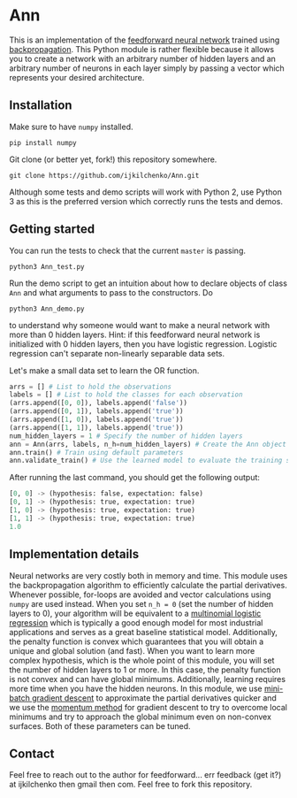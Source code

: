 # Ann
This is an implementation of the [feedforward neural network](https://en.wikipedia.org/wiki/Feedforward_neural_network) trained using [backpropagation](https://en.wikipedia.org/wiki/Backpropagation). This Python module is rather flexible because it allows you to create a network with an arbitrary number of hidden layers and an arbitrary number of neurons in each layer simply by passing a vector which represents your desired architecture. 

## Installation
Make sure to have `numpy` installed. 

```
pip install numpy
```

Git clone (or better yet, fork!) this repository somewhere. 

```
git clone https://github.com/ijkilchenko/Ann.git
```

Although some tests and demo scripts will work with Python 2, use Python 3 as this is the preferred version which correctly runs the tests and demos. 

## Getting started
You can run the tests to check that the current `master` is passing. 

```
python3 Ann_test.py
```

Run the demo script to get an intuition about how to declare objects of class `Ann` and what arguments to pass to the constructors. Do 

```
python3 Ann_demo.py
```

to understand why someone would want to make a neural network with more than 0 hidden layers. Hint: if this feedforward neural network is initialized with 0 hidden layers, then you have logistic regression. Logistic regression can't separate non-linearly separable data sets. 

Let's make a small data set to learn the OR function. 

```python
arrs = [] # List to hold the observations
labels = [] # List to hold the classes for each observation
(arrs.append([0, 0]), labels.append('false')) 
(arrs.append([0, 1]), labels.append('true'))
(arrs.append([1, 0]), labels.append('true'))
(arrs.append([1, 1]), labels.append('true'))
num_hidden_layers = 1 # Specify the number of hidden layers
ann = Ann(arrs, labels, n_h=num_hidden_layers) # Create the Ann object
ann.train() # Train using default parameters
ann.validate_train() # Use the learned model to evaluate the training set
```

After running the last command, you should get the following output:
```python
[0, 0] -> (hypothesis: false, expectation: false)
[0, 1] -> (hypothesis: true, expectation: true)
[1, 0] -> (hypothesis: true, expectation: true)
[1, 1] -> (hypothesis: true, expectation: true)
1.0
```

## Implementation details
Neural networks are very costly both in memory and time. This module uses the backpropagation algorithm to efficiently calculate the partial derivatives. Whenever possible, for-loops are avoided and vector calculations using `numpy` are used instead. When you set `n_h = 0` (set the number of hidden layers to 0), your algorithm will be equivalent to a [multinomial logistic regression](https://en.wikipedia.org/wiki/Multinomial_logistic_regression) which is typically a good enough model for most industrial applications and serves as a great baseline statistical model. Additionally, the penalty function is convex which guarantees that you will obtain a unique and global solution (and fast). When you want to learn more complex hypothesis, which is the whole point of this module, you will set the number of hidden layers to 1 or more. In this case, the penalty function is not convex and can have global minimums. Additionally, learning requires more time when you have the hidden neurons. In this module, we use [mini-batch gradient descent](https://en.wikipedia.org/wiki/Stochastic_gradient_descent) to approximate the partial derivatives quicker and we use the [momentum method](https://en.wikipedia.org/wiki/Gradient_descent#The_momentum_method) for gradient descent to try to overcome local minimums and try to approach the global minimum even on non-convex surfaces. Both of these parameters can be tuned. 

## Contact
Feel free to reach out to the author for feedforward... err feedback (get it?) at ijkilchenko then gmail then com. Feel free to fork this repository. 

